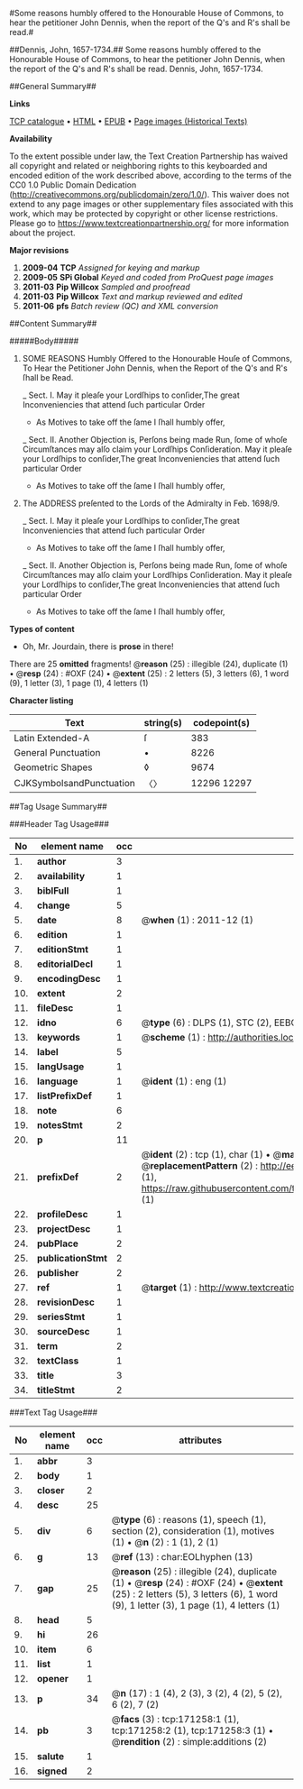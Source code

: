 #Some reasons humbly offered to the Honourable House of Commons, to hear the petitioner John Dennis, when the report of the Q's and R's shall be read.#

##Dennis, John, 1657-1734.##
Some reasons humbly offered to the Honourable House of Commons, to hear the petitioner John Dennis, when the report of the Q's and R's shall be read.
Dennis, John, 1657-1734.

##General Summary##

**Links**

[TCP catalogue](http://www.ota.ox.ac.uk/tcp/)  • 
[HTML](http://tei.it.ox.ac.uk/tcp/Texts-HTML/free/A81/A81311.html)  • 
[EPUB](http://tei.it.ox.ac.uk/tcp/Texts-EPUB/free/A81/A81311.epub) • 
[Page images (Historical Texts)](https://historicaltexts.jisc.ac.uk/eebo-45097655e)

**Availability**

To the extent possible under law, the Text Creation Partnership has waived all copyright and related or neighboring rights to this keyboarded and encoded edition of the work described above, according to the terms of the CC0 1.0 Public Domain Dedication (http://creativecommons.org/publicdomain/zero/1.0/). This waiver does not extend to any page images or other supplementary files associated with this work, which may be protected by copyright or other license restrictions. Please go to https://www.textcreationpartnership.org/ for more information about the project.

**Major revisions**

1. __2009-04__ __TCP__ *Assigned for keying and markup*
1. __2009-05__ __SPi Global__ *Keyed and coded from ProQuest page images*
1. __2011-03__ __Pip Willcox__ *Sampled and proofread*
1. __2011-03__ __Pip Willcox__ *Text and markup reviewed and edited*
1. __2011-06__ __pfs__ *Batch review (QC) and XML conversion*

##Content Summary##

#####Body#####

1. SOME REASONS Humbly Offered to the Honourable Houſe of Commons, To Hear the Petitioner
John Dennis, when the Report of the Q's and R's ſhall be Read.

    _ Sect. I.
May it pleaſe your Lordſhips to conſider,The great Inconveniencies that attend ſuch particular Order
      * As Motives to take off the ſame I ſhall humbly offer,

    _ Sect. II. Another Objection is, Perſons being made Run, ſome of whoſe Circumſtances may alſo claim your Lordſhips Conſideration.
May it pleaſe your Lordſhips to conſider,The great Inconveniencies that attend ſuch particular Order
      * As Motives to take off the ſame I ſhall humbly offer,

1. The ADDRESS preſented to the Lords of the Admiralty in Feb. 1698/9.

    _ Sect. I.
May it pleaſe your Lordſhips to conſider,The great Inconveniencies that attend ſuch particular Order
      * As Motives to take off the ſame I ſhall humbly offer,

    _ Sect. II. Another Objection is, Perſons being made Run, ſome of whoſe Circumſtances may alſo claim your Lordſhips Conſideration.
May it pleaſe your Lordſhips to conſider,The great Inconveniencies that attend ſuch particular Order
      * As Motives to take off the ſame I ſhall humbly offer,

**Types of content**

  * Oh, Mr. Jourdain, there is **prose** in there!

There are 25 **omitted** fragments! 
 @__reason__ (25) : illegible (24), duplicate (1)  •  @__resp__ (24) : #OXF (24)  •  @__extent__ (25) : 2 letters (5), 3 letters (6), 1 word (9), 1 letter (3), 1 page (1), 4 letters (1)

**Character listing**


|Text|string(s)|codepoint(s)|
|---|---|---|
|Latin Extended-A|ſ|383|
|General Punctuation|•|8226|
|Geometric Shapes|◊|9674|
|CJKSymbolsandPunctuation|〈〉|12296 12297|

##Tag Usage Summary##

###Header Tag Usage###

|No|element name|occ|attributes|
|---|---|---|---|
|1.|__author__|3||
|2.|__availability__|1||
|3.|__biblFull__|1||
|4.|__change__|5||
|5.|__date__|8| @__when__ (1) : 2011-12 (1)|
|6.|__edition__|1||
|7.|__editionStmt__|1||
|8.|__editorialDecl__|1||
|9.|__encodingDesc__|1||
|10.|__extent__|2||
|11.|__fileDesc__|1||
|12.|__idno__|6| @__type__ (6) : DLPS (1), STC (2), EEBO-CITATION (1), OCLC (1), VID (1)|
|13.|__keywords__|1| @__scheme__ (1) : http://authorities.loc.gov/ (1)|
|14.|__label__|5||
|15.|__langUsage__|1||
|16.|__language__|1| @__ident__ (1) : eng (1)|
|17.|__listPrefixDef__|1||
|18.|__note__|6||
|19.|__notesStmt__|2||
|20.|__p__|11||
|21.|__prefixDef__|2| @__ident__ (2) : tcp (1), char (1)  •  @__matchPattern__ (2) : ([0-9\-]+):([0-9IVX]+) (1), (.+) (1)  •  @__replacementPattern__ (2) : http://eebo.chadwyck.com/downloadtiff?vid=$1&page=$2 (1), https://raw.githubusercontent.com/textcreationpartnership/Texts/master/tcpchars.xml#$1 (1)|
|22.|__profileDesc__|1||
|23.|__projectDesc__|1||
|24.|__pubPlace__|2||
|25.|__publicationStmt__|2||
|26.|__publisher__|2||
|27.|__ref__|1| @__target__ (1) : http://www.textcreationpartnership.org/docs/. (1)|
|28.|__revisionDesc__|1||
|29.|__seriesStmt__|1||
|30.|__sourceDesc__|1||
|31.|__term__|2||
|32.|__textClass__|1||
|33.|__title__|3||
|34.|__titleStmt__|2||


###Text Tag Usage###

|No|element name|occ|attributes|
|---|---|---|---|
|1.|__abbr__|3||
|2.|__body__|1||
|3.|__closer__|2||
|4.|__desc__|25||
|5.|__div__|6| @__type__ (6) : reasons (1), speech (1), section (2), consideration (1), motives (1)  •  @__n__ (2) : 1 (1), 2 (1)|
|6.|__g__|13| @__ref__ (13) : char:EOLhyphen (13)|
|7.|__gap__|25| @__reason__ (25) : illegible (24), duplicate (1)  •  @__resp__ (24) : #OXF (24)  •  @__extent__ (25) : 2 letters (5), 3 letters (6), 1 word (9), 1 letter (3), 1 page (1), 4 letters (1)|
|8.|__head__|5||
|9.|__hi__|26||
|10.|__item__|6||
|11.|__list__|1||
|12.|__opener__|1||
|13.|__p__|34| @__n__ (17) : 1 (4), 2 (3), 3 (2), 4 (2), 5 (2), 6 (2), 7 (2)|
|14.|__pb__|3| @__facs__ (3) : tcp:171258:1 (1), tcp:171258:2 (1), tcp:171258:3 (1)  •  @__rendition__ (2) : simple:additions (2)|
|15.|__salute__|1||
|16.|__signed__|2||
